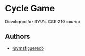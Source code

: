 
# Cycle Game

Developed for BYU's CSE-210 course

## Authors

- [@vmsfigueredo](https://www.github.com/vmsfigueredo)